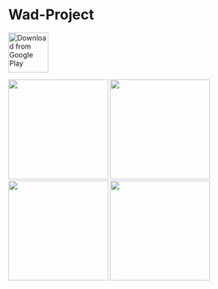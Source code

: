 # Wad-Project

[<img src="https://play.google.com/intl/en_us/badges/images/generic/en_badge_web_generic.png" 
      alt="Download from Google Play" 
      height="80">](https://play.google.com/store/apps/details?id=com.wad.wadapp&hl=ko)

<div>
<img width ="200" src = "https://user-images.githubusercontent.com/47169311/53515036-6ca66000-3b0c-11e9-9233-8cc578276709.png">
<img width ="200" src = "https://user-images.githubusercontent.com/47169311/53515041-6e702380-3b0c-11e9-8e6e-71f90f009e9d.png">
<img width ="200" src = "https://user-images.githubusercontent.com/47169311/53515045-6f08ba00-3b0c-11e9-9966-3632a9adecf1.png">
<img width ="200" src = "https://user-images.githubusercontent.com/47169311/53515084-82b42080-3b0c-11e9-8d3b-f16137d6ff51.pngg">
</div>